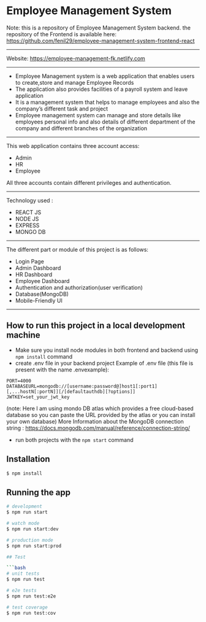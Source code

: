 # Employee Management System

Note: this is a repository of Employee Management System backend. the repository of the Frontend is available here: https://github.com/fenil29/employee-management-system-frontend-react

-------------

Website: https://employee-management-fk.netlify.com

-------------

- Employee Management system is a web application that enables users to create,store and manage Employee Records
- The application also provides facilities of a payroll system and leave application
- It is a management system that helps to manage employees and also the company’s different task and project
- Employee management system can manage and store details like employees personal info and also details of different department of the company and different branches of the organization

-------------

This web application contains three account access:
- Admin
- HR
- Employee

All three accounts contain different privileges and authentication.

-------------
Technology used :
- REACT JS
- NODE JS 
- EXPRESS
- MONGO DB

-------------

The different part or module of this project is as follows:
- Login Page
- Admin Dashboard
- HR Dashboard
- Employee Dashboard
- Authentication and authorization(user verification)
- Database(MongoDB)
- Mobile-Friendly UI

-------------

## How to run this project in a local development machine
* Make sure you install node modules in both frontend and backend using `npm install` command
* create .env file in your backend project 
Example of .env file (this file is present with the name .envexample):
```
PORT=4000
DATABASEURL=mongodb://[username:password@]host1[:port1][,...hostN[:portN]][/[defaultauthdb][?options]]
JWTKEY=set_your_jwt_key
```
(note: Here I am using mondo DB atlas which provides a free cloud-based database so you can paste the URL provided by the atlas or you can install your own database)
More Information about the MongoDB connection string : https://docs.mongodb.com/manual/reference/connection-string/
* run both projects with the `npm start` command


## Installation

```bash
$ npm install
```

## Running the app

```bash
# development
$ npm run start

# watch mode
$ npm run start:dev

# production mode
$ npm run start:prod

## Test

```bash
# unit tests
$ npm run test

# e2e tests
$ npm run test:e2e

# test coverage
$ npm run test:cov
```

